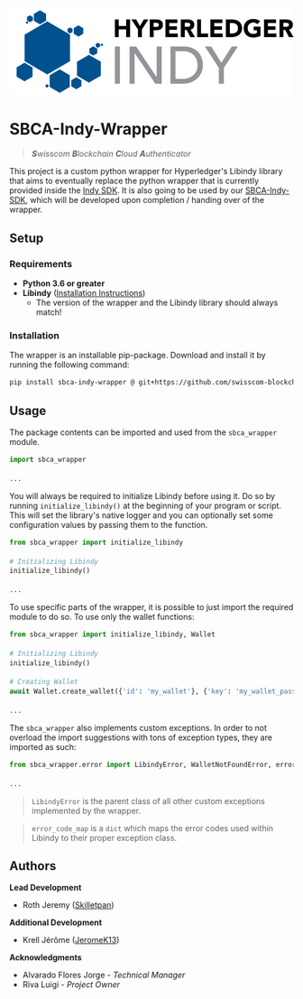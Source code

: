![logo](https://raw.githubusercontent.com/hyperledger/indy-node/master/collateral/logos/indy-logo.png)

#   SBCA-Indy-Wrapper
>   ***S****wisscom* ***B****lockchain* ***C****loud* ***A****uthenticator*

This project is a custom python wrapper for Hyperledger's Libindy library that aims to eventually replace the python
wrapper that is currently provided inside the [Indy SDK](https://github.com/hyperledger/indy-sdk). It is also going to
be used by our [SBCA-Indy-SDK](https://github.com/swisscom-blockchain/sbca-indy-sdk), which will be developed upon
completion / handing over of the wrapper.

##  Setup
### Requirements
*   **Python 3.6 or greater**
*   **Libindy** ([Installation Instructions](https://github.com/hyperledger/indy-sdk#installing-the-sdk))
    *   The version of the wrapper and the Libindy library should always match!

### Installation
The wrapper is an installable pip-package. Download and install it by running the following command:
```bash
pip install sbca-indy-wrapper @ git+https://github.com/swisscom-blockchain/sbca-indy-wrapper.git@v1.8.1
```

##  Usage
The package contents can be imported and used from the `sbca_wrapper` module.
```python
import sbca_wrapper

...
```

You will always be required to initialize Libindy before using it. Do so by running `initialize_libindy()` at the
beginning of your program or script. This will set the library's native logger and you can optionally set some
configuration values by passing them to the function.
```python
from sbca_wrapper import initialize_libindy

# Initializing Libindy
initialize_libindy()

...
```

To use specific parts of the wrapper, it is possible to just import the required module to do so. To use only the
wallet functions:
```python
from sbca_wrapper import initialize_libindy, Wallet

# Initializing Libindy
initialize_libindy()

# Creating Wallet
await Wallet.create_wallet({'id': 'my_wallet'}, {'key': 'my_wallet_password'})

...
```

The `sbca_wrapper` also implements custom exceptions. In order to not overload the import suggestions with tons of
exception types, they are imported as such:
```python
from sbca_wrapper.error import LibindyError, WalletNotFoundError, error_code_map

...
```
>   `LibindyError` is the parent class of all other custom exceptions implemented by the wrapper.

>   `error_code_map` is a `dict` which maps the error codes used within Libindy to their proper exception class.

##  Authors
**Lead Development**
*   Roth Jeremy ([Skilletpan](https://github.com/Skilletpan))

**Additional Development**
*   Krell Jérôme ([JeromeK13](https://github.com/JeromeK13))

**Acknowledgments**
*   Alvarado Flores Jorge - *Technical Manager*
*   Riva Luigi - *Project Owner*
